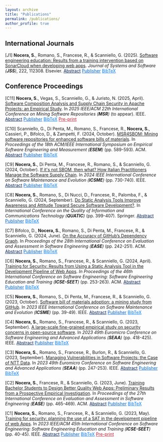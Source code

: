 ```yaml
---
layout: archive
title: "Publications"
permalink: /publications/
author_profile: true
---
```


## International Journals

[J1]  **Nocera, S.**, Romano, S., Francese, R., & Scanniello, G. (2025). [Software engineering education: Results from a training intervention based on SonarCloud when developing web apps](https://doi.org/10.1016/j.jss.2024.112308). _Journal of Systems and Software (**JSS**)_, 222, 112308. Elsevier.
<button style="all: unset; color: #001F54; cursor: pointer; text-decoration: underline; background: none; border: none;" onclick="toggleSnippet('j1-abs')">Abstract</button>
<button style="all: unset; color: #0263cc; cursor: pointer; text-decoration: underline; background: none; border: none;" onclick="window.open('https://doi.org/10.1016/j.jss.2024.112308', '_blank');">Publisher</button>
<button id="j1-bibtex" style="all: unset; color: #007bff; cursor: pointer; text-decoration: underline; background: none; border: none;" onclick="toggleSnippet('j1')">BibTeX</button>

<div id="j1-abs" style="display: none; background-color: #f9f9f9; border: 1px solid #ddd; padding: 10px; margin-top: 10px;">
Past research suggests that Computer Science (CS) undergraduate students are not equipped to manage quality characteristics such as security, reliability, and maintainability. Filling such a gap should allow CS undergraduates an easier integration into the labor market after graduation. To make students more ready for such a market, we introduced a training intervention in our Software Technologies for the Web (STW ) course in the academic year (a.y.) 2022–23. Our intervention focused on security, i.e., students were trained on secure development and were asked to use SonarCloud. To assess this intervention, we compared the web apps developed in a.y. 2021–22 and a.y. 2022–23 and observed that the security significantly improved in the a.y. 2022–23 web apps. To understand whether and to what extent our training intervention triggered autonomous motivation in the students (a.y. 2022–23) on reliability and maintainability, we also compared the web apps of a.y. 2021–22 and a.y. 2022–23 on these issues. To that end, we did not ask students to deal with reliability and maintainability. This part of our research is presented in this paper for the first time and revealed that the web apps of a.y. 2022–23 are more reliable and maintainable than those of a.y. 2021–22.
</div>

<div id="j1" style="display: none; background-color: #f9f9f9; border: 1px solid #ddd; padding: 10px; margin-top: 10px; font-family: 'Courier New', monospace;">

<meta itemprop="description" content="Bibtex">

@article{Nocera:Jss:2025,
title = {Software engineering education: Results from a training intervention based on SonarCloud when developing web apps},
author = {Sabato Nocera and Simone Romano and Rita Francese and Giuseppe Scanniello},
journal = {Journal of Systems and Software},
volume = {222},
pages = {112308},
year = {2025},
doi = {10.1016/j.jss.2024.112308},
url = {https://doi.org/10.1016/j.jss.2024.112308},
publisher={Elsevier}
}
</div>

## Conference Proceedings

[C11] **Nocera, S.**, Vegas, S., Scanniello, G., & Juristo, N. (2025, April). [Software Composition Analysis and Supply Chain Security in Apache Projects:
an Empirical Study](#). In _2025 IEEE/ACM 22th International Conference on Mining Software Repositories (**MSR**)_ (to appear). IEEE.
<button style="all: unset; color: #001F54; cursor: pointer; text-decoration: underline; background: none; border: none;" onclick="toggleSnippet('c11-abs')">Abstract</button>
<button style="all: unset; color: #0263cc; cursor: pointer; text-decoration: underline; background: none; border: none;">Publisher</button>
<button id="c11-bibtex" style="all: unset; color: #007bff; cursor: pointer; text-decoration: underline; background: none; border: none;" onclick="toggleSnippet('c11')">BibTeX</button>
<button style="all: unset; color: #c51d34; cursor: pointer; text-decoration: underline; background: none; border: none;" onclick="window.open('https://sabato-nocera.github.io/files/msr2025.pdf', '_blank');">Pre-print</button>

<div id="c11-abs" style="display: none; background-color: #f9f9f9; border: 1px solid #ddd; padding: 10px; margin-top: 10px;">
A software supply chain consists of anything needed to develop and deliver a software project, including (third-party) components. Software Composition Analysis (SCA) allows for managing the security of software supply chains by identifying such components and their (security) vulnerabilities. The main goal of the empirical study presented in this paper is to investigate the effects of adopting/using over time an SCA tool like OWASP Dependency-Check (OWASP DC) in the context of the security of the software supply chain. To this end, following a cohort design, we analyzed the vulnerabilities affecting the components of the open-source (OS) Java Maven projects owned by the Apache Software Foundation (ASF) and publicly hosted on GitHub. These projects could adopt (or not) OWASP DC. The results indicate that the adoption of OWASP DC appears to be causing a significant reduction in the overall number/score of vulnerabilities, including those with a high Common Vulnerability Scoring System (CVSS) severity level. The use of OWASP DC also increased the vulnerabilities with a low severity level. Our results seem to encourage practitioners to adopt SCA to improve the security of their software supply chains.
</div>

<div id="c11" style="display: none; background-color: #f9f9f9; border: 1px solid #ddd; padding: 10px; margin-top: 10px; font-family: 'Courier New', monospace;">

  <meta itemprop="description" content="Bibtex">
  <meta itemprop="citation_conference_title" content="2025 IEEE/ACM 22th International Conference on Mining Software Repositories (MSR)">
  
@inproceedings{Nocera:Msr:2025,
  title={Software Composition Analysis and Supply Chain Security in Apache Projects: an Empirical Study},
  author={Sabato Nocera and Sira Vegas and Giuseppe Scanniello and Natalia Juristo}, 
  booktitle={2025 IEEE/ACM 22nd International Conference on Mining Software Repositories (MSR)},
  pages={},
  year={2025},
  publisher={IEEE}
}
</div>

[C10] Scanniello, G., Di Penta, M., Romano, S., Francese, R., **Nocera, S.**, Cassieri, P., Bifolco, D., & Zampetti, F. (2024, October). [MSR4SBOM: Mining software repositories for enhanced software bills of materials](https://doi.org/10.1145/3674805.3695390). In _Proceedings of the 18th ACM/IEEE International Symposium on Empirical Software Engineering and Measurement (**ESEM**)_ (pp. 589-593). ACM.
<button style="all: unset; color: #001F54; cursor: pointer; text-decoration: underline; background: none; border: none;" onclick="toggleSnippet('c10-abs')">Abstract</button>
<button style="all: unset; color: #0263cc; cursor: pointer; text-decoration: underline; background: none; border: none;" onclick="window.open('https://doi.org/10.1145/3674805.3695390', '_blank');">Publisher</button>
<button id="c10-bibtex" style="all: unset; color: #007bff; cursor: pointer; text-decoration: underline; background: none; border: none;" onclick="toggleSnippet('c10')">BibTeX</button>

<div id="c10-abs" style="display: none; background-color: #f9f9f9; border: 1px solid #ddd; padding: 10px; margin-top: 10px;">
MSR4SBOM (Mining Software Repositories for enhanced Software Bills of Materials) is a project whose main goal is to deliver a framework that analyzes the content of software repositories and SBOMs to provide context-sensitive recommendations. The expected outputs are (i) a set of approaches and tools released as open-source projects, making them exploitable in industrial, academic, and open-source contexts; and (ii) replication packages of our empirical studies and repositories of datasets collected while developing, calibrating, and validating the MSR4SBOM approaches and tools.
</div>

<div id="c10" style="display: none; background-color: #f9f9f9; border: 1px solid #ddd; padding: 10px; margin-top: 10px; font-family: 'Courier New', monospace;">

  <meta itemprop="description" content="Bibtex">
  
@inproceedings{Scanniello:Esem:2024,
author = {Scanniello, Giuseppe and Di Penta, Massimiliano and Romano, Simone and Francese, Rita and Nocera, Sabato and Cassieri, Pietro and Bifolco, Daniele and Zampetti, Fiorella},
title = {MSR4SBOM: Mining Software Repositories for enhanced Software Bills of Materials},
year = {2024},
publisher = {Association for Computing Machinery},
address = {New York, NY, USA},
url = {https://doi.org/10.1145/3674805.3695390},
doi = {10.1145/3674805.3695390},
booktitle = {Proceedings of the 18th ACM/IEEE International Symposium on Empirical Software Engineering and Measurement},
pages = {589–593},
location = {Barcelona, Spain},
series = {ESEM '24}
}
</div>

[C9] **Nocera, S.**, Di Penta, M., Francese, R., Romano, S., & Scanniello, G. (2024, October). [If it's not SBOM, then what? How Italian Practitioners Manage the Software Supply Chain](https://doi.org/10.1109/ICSME58944.2024.00077). In _2024 IEEE International Conference on Software Maintenance and Evolution (**ICSME**)_ (pp. 730-740). IEEE.
<button style="all: unset; color: #001F54; cursor: pointer; text-decoration: underline; background: none; border: none;" onclick="toggleSnippet('c9-abs')">Abstract</button>
<button style="all: unset; color: #0263cc; cursor: pointer; text-decoration: underline; background: none; border: none;" onclick="window.open('https://doi.org/10.1109/ICSME58944.2024.00077', '_blank');">Publisher</button>
<button id="c9-bibtex" style="all: unset; color: #007bff; cursor: pointer; text-decoration: underline; background: none; border: none;" onclick="toggleSnippet('c9')">BibTeX</button>

<div id="c9-abs" style="display: none; background-color: #f9f9f9; border: 1px solid #ddd; padding: 10px; margin-top: 10px;">
A Software Bill of Materials (SBOM) describes, in a structured, machine-readable format, the open-source and proprietary components that constitute a software product, including their licenses, versions, vendors, vulnerabilities, and dependency relationships. SBOMs enable practitioners to gain visibility into the software supply chain and monitor any risks associated with software security, licensing, and more. In this industry paper, we present the findings of 10 semi-structured interviews with practitioners with different roles in six different software companies operating in Italy, some of which being very large multinationals. The gathered information indicates that the adoption of SBOMs is low, yet the attention of the software industry to software supply chain-related challenges is high. A possible reason behind this outcome is that the software industry has limited knowledge of SBOMs and software supply chain regulations. Although some participants showed a growing interest in SBOMs, the Italian software industry seems to respond less promptly to this technology. We plan to use these results and those from past research to design a survey with practitioners to have a complete picture of SBOM usage in the software industry.
</div>

<div id="c9" style="display: none; background-color: #f9f9f9; border: 1px solid #ddd; padding: 10px; margin-top: 10px; font-family: 'Courier New', monospace;">

  <meta itemprop="description" content="Bibtex">
  
@inproceedings{Nocera:Icsme:2024,
author={Nocera, Sabato and Di Penta, Massimiliano and Francese, Rita and Romano, Simone and Scanniello, Giuseppe},
booktitle={2024 IEEE International Conference on Software Maintenance and Evolution (ICSME)}, 
title={If it's not SBOM, then what? How Italian Practitioners Manage the Software Supply Chain}, 
year={2024},
pages={730-740},
publisher={IEEE},
url = {https://doi.org/10.1109/ICSME58944.2024.00077},
doi={10.1109/ICSME58944.2024.00077}}
</div>

[C8] **Nocera, S.**, Romano, S., Di Nucci, D., Francese, R., Palomba, F., & Scanniello, G. (2024, September). [Do Static Analysis Tools Improve Awareness and Attitude Toward Secure Software Development?](https://doi.org/10.1007/978-3-031-70245-7_28). In _International Conference on the Quality of Information and Communications Technology (**QUATIC**)_ (pp. 399-407). Springer.
<button style="all: unset; color: #001F54; cursor: pointer; text-decoration: underline; background: none; border: none;" onclick="toggleSnippet('c8-abs')">Abstract</button>
<button style="all: unset; color: #0263cc; cursor: pointer; text-decoration: underline; background: none; border: none;" onclick="window.open('https://doi.org/10.1007/978-3-031-70245-7_28', '_blank');">Publisher</button>
<button id="c8-bibtex" style="all: unset; color: #007bff; cursor: pointer; text-decoration: underline; background: none; border: none;" onclick="toggleSnippet('c8')">BibTeX</button>

<div id="c8-abs" style="display: none; background-color: #f9f9f9; border: 1px solid #ddd; padding: 10px; margin-top: 10px;">
We conducted a preliminary qualitative investigation into the Bachelor’s students’ perception of the usefulness of a Static Analysis Tool (i.e., SonarCloud) in assessing software security. The results revealed that the students considered SonarCloud user-friendly, simple to set up, and easy to learn. Additionally, the students recognized an improvement in their awareness and attitude toward secure software development, as well as with the use of a tool widely adopted in both open-source communities and the software industry. The results suggest that the use of SonarCloud improves students’ software security skills, which are demanded by the labor market.
</div>

<div id="c8" style="display: none; background-color: #f9f9f9; border: 1px solid #ddd; padding: 10px; margin-top: 10px; font-family: 'Courier New', monospace;">

  <meta itemprop="description" content="Bibtex">
  
@inproceedings{Nocera:Quatic:2024,
author={Nocera, Sabato
and Romano, Simone
and Di Nucci, Dario
and Francese, Rita
and Palomba, Fabio
and Scanniello, Giuseppe},
title={Do Static Analysis Tools Improve Awareness and Attitude Toward Secure Software Development?},
booktitle={International Conference on the Quality of Information and Communications Technology},
year={2024},
publisher={Springer Nature Switzerland},
address={Cham},
pages={399-407},  
url = {https://doi.org/10.1007/978-3-031-70245-7_28},
doi = {10.1007/978-3-031-70245-7_28}
}
</div>

[C7] Bifolco, D., **Nocera, S.**, Romano, S., Di Penta, M., Francese, R., & Scanniello, G. (2024, June). [On the Accuracy of GitHub’s Dependency Graph](https://doi.org/10.1145/3661167.3661175). In _Proceedings of the 28th International Conference on Evaluation and Assessment in Software Engineering (**EASE**)_ (pp. 242-251). ACM.
<button style="all: unset; color: #001F54; cursor: pointer; text-decoration: underline; background: none; border: none;" onclick="toggleSnippet('c7-abs')">Abstract</button>
<button style="all: unset; color: #0263cc; cursor: pointer; text-decoration: underline; background: none; border: none;" onclick="window.open('https://doi.org/10.1145/3661167.3661175', '_blank');">Publisher</button>
<button id="c7-bibtex" style="all: unset; color: #007bff; cursor: pointer; text-decoration: underline; background: none; border: none;" onclick="toggleSnippet('c7')">BibTeX</button>

<div id="c7-abs" style="display: none; background-color: #f9f9f9; border: 1px solid #ddd; padding: 10px; margin-top: 10px;">
GitHub’s dependency graph shows dependency relationships between repositories. This feature is leveraged by tools such as Dependabot, or GitHub’s feature to export SBOM (Software Bill of Materials) files. Also, it has been used in empirical studies. Inaccuracies in the dependency graph might negatively affect both the effectiveness of tools and the results of the conducted studies. In this paper, we present the results of a mining study to assess the accuracy of GitHub’s dependency graph in Java and Python open-source software projects. In particular, on April 16th, 2023, we randomly sampled 297 software projects developed in Java and 338 developed in Python (all hosted on GitHub), each using GitHub’s dependency graph. Then, we performed three analyses to assess how accurate GitHub’s dependency graph is: (i) backward analysis, focusing on the accuracy of the dependencies of a given repository, as reported in GitHub’s dependency graph; (ii) forward analysis, focusing on the accuracy of the dependents of a given repository, as reported in GitHub’s dependency graph; and (iii) manifest/lock file analysis, focusing on the correspondence between the dependencies reported in the dependency graph of a given repository and what was reported in the corresponding manifest/lock files. The obtained results highlight several inaccuracies in GitHub’s dependency graph, which might affect the output of tools based on GitHub’s dependency graph (e.g., Dependabot and SBOM generators) as well as the outcomes of past empirical studies. We also provide qualitative insights into these inaccuracies and implications for practitioners and researchers.
</div>

<div id="c7" style="display: none; background-color: #f9f9f9; border: 1px solid #ddd; padding: 10px; margin-top: 10px; font-family: 'Courier New', monospace;">

  <meta itemprop="description" content="Bibtex">
  
@inproceedings{Bifolco:Ease:2024,
author = {Bifolco, Daniele and Nocera, Sabato and Romano, Simone and Di Penta, Massimiliano and Francese, Rita and Scanniello, Giuseppe},
title = {On the Accuracy of GitHub's Dependency Graph},
year = {2024},
publisher = {Association for Computing Machinery},
address = {New York, NY, USA},
url = {https://doi.org/10.1145/3661167.3661175},
doi = {10.1145/3661167.3661175},
pages = {242–251},
location = {Salerno, Italy},
series = {EASE '24}
}
</div>

[C6] **Nocera, S.**, Romano, S., Francese, R., & Scanniello, G. (2024, April). [Training for Security: Results from Using a Static Analysis Tool in the Development Pipeline of Web Apps](https://doi.org/10.1145/3639474.3640073). _In Proceedings of the 46th International Conference on Software Engineering: Software Engineering Education and Training (**ICSE-SEET**)_ (pp. 253-263). ACM.
<button style="all: unset; color: #001F54; cursor: pointer; text-decoration: underline; background: none; border: none;" onclick="toggleSnippet('c6-abs')">Abstract</button>
<button style="all: unset; color: #0263cc; cursor: pointer; text-decoration: underline; background: none; border: none;" onclick="window.open('https://doi.org/10.1145/3639474.3640073', '_blank');">Publisher</button>
<button id="c6-bibtex" style="all: unset; color: #007bff; cursor: pointer; text-decoration: underline; background: none; border: none;" onclick="toggleSnippet('c6')">BibTeX</button>

<div id="c6-abs" style="display: none; background-color: #f9f9f9; border: 1px solid #ddd; padding: 10px; margin-top: 10px;">
In a previous publication, we presented the results of an assessment aimed at understanding whether bachelor students in Computer Science (CS) enrolled in a Software Technologies for the Web (STW) course were equipped to manage security concerns in the development of (e-commerce) web apps. The gathered evidence highlighted that students enrolled in this course in a.y. (academic year) 2021-22 were not equipped to develop secure web apps, although they devised security as a relevant development aspect. We then delineated a training plan to fill this gap. In this paper, we present the results from the enactment of this plan and the gained experience. In particular, our training plan involved (CS) bachelor students enrolled in the STW course in the a.y. 2022-23, and one of the implemented actions consisted of asking these students (who were different from those enrolled in the a.y. 2021-22) to use in their development pipeline a Static Analysis Tool (SAT), namely Sonar-Cloud, to detect security concerns. The students were asked to use SonarCloud, but not forced to remove detected security concerns. One of the most important results, deriving from the enactment of our intervention, was that the number of security concerns in the web apps developed in a.y. 2022-23 was significantly less than those developed in a.y. 2021-22. Since software security is nowadays of primary relevance, we must train the next generation of developers to develop secure web apps and let them experience, in university courses, the use of tools to support the development of secure software.
</div>

<div id="c6" style="display: none; background-color: #f9f9f9; border: 1px solid #ddd; padding: 10px; margin-top: 10px; font-family: 'Courier New', monospace;">

  <meta itemprop="description" content="Bibtex">
  
@inproceedings{Nocera:IcseSet:2024,
author = {Nocera, Sabato and Romano, Simone and Francese, Rita and Scanniello, Giuseppe},
title = {Training for Security: Results from Using a Static Analysis Tool in the Development Pipeline of Web Apps},
year = {2024},
publisher = {Association for Computing Machinery},
address = {New York, NY, USA},
url = {https://doi.org/10.1145/3639474.3640073},
doi = {10.1145/3639474.3640073},
booktitle = {Proceedings of the 46th International Conference on Software Engineering: Software Engineering Education and Training},
pages = {253–263},
location = {Lisbon, Portugal},
series = {ICSE-SEET '24}
}
</div>

[C5] **Nocera, S.**, Romano, S., Di Penta, M., Francese, R., & Scanniello, G. (2023, October). [Software bill of materials adoption: a mining study from GitHub](https://doi.org/10.1109/ICSME58846.2023.00016). In _2023 IEEE International Conference on Software Maintenance and Evolution (**ICSME**)_ (pp. 39-49). IEEE.
<button style="all: unset; color: #001F54; cursor: pointer; text-decoration: underline; background: none; border: none;" onclick="toggleSnippet('c5-abs')">Abstract</button>
<button style="all: unset; color: #0263cc; cursor: pointer; text-decoration: underline; background: none; border: none;" onclick="window.open('https://doi.org/10.1109/ICSME58846.2023.00016', '_blank');">Publisher</button>
<button id="c5-bibtex" style="all: unset; color: #007bff; cursor: pointer; text-decoration: underline; background: none; border: none;" onclick="toggleSnippet('c5')">BibTeX</button>

<div id="c5-abs" style="display: none; background-color: #f9f9f9; border: 1px solid #ddd; padding: 10px; margin-top: 10px;">
A Software Bill of Materials (SBOM) is a complete, formally structured list of all the open-source and proprietary software components present in a software product, including their licenses, versions, and vendors. SBOMs enable software creators and consumers to gain visibility into the software supply chain and monitor any risks associated with security or licensing. Thereby, the United States Government and the European Union have brought SBOMs to the forefront of digital policy. In this paper, we present the results of an exploratory mining study that aims to investigate the adoption of SBOMs by open-source software projects. To that end, we mined GitHub to identify repositories that use SBOM generation tools developed by SPDX and CycloneDX, identifying a total of 186 public repositories adopting SBOMs. We found that the adoption of SBOMs is low, yet it has an increasing trend. Moreover, SBOM files are available in the repository or published release versions in 46% of the software projects analyzed. SBOMs are getting an increasing attention from software creators and consumers. There is a pressing need for organizations to update their software to meet the new standards required for the software supply chain.
</div>

<div id="c5" style="display: none; background-color: #f9f9f9; border: 1px solid #ddd; padding: 10px; margin-top: 10px; font-family: 'Courier New', monospace;">

  <meta itemprop="description" content="Bibtex">
  
@inproceedings{Nocera:Icsme:2023,
  author={Nocera, Sabato and Romano, Simone and Penta, Massimiliano Di and Francese, Rita and Scanniello, Giuseppe},
  booktitle={2023 IEEE International Conference on Software Maintenance and Evolution (ICSME)}, 
  title={Software Bill of Materials Adoption: A Mining Study from GitHub}, 
  year={2023},
  publisher={IEEE},
  pages={39-49},
  url = {https://doi.org/10.1109/ICSME58846.2023.00016},
  doi={10.1109/ICSME58846.2023.00016}}
</div>

[C4] **Nocera, S.**, Romano, S., Francese, R., & Scanniello, G. (2023, September). [A large-scale fine-grained empirical study on security concerns in open-source software](https://doi.org/10.1109/SEAA60479.2023.00069). In _2023 49th Euromicro Conference on Software Engineering and Advanced Applications (**SEAA**)_ (pp. 418-425). IEEE.
<button style="all: unset; color: #001F54; cursor: pointer; text-decoration: underline; background: none; border: none;" onclick="toggleSnippet('c4-abs')">Abstract</button>
<button style="all: unset; color: #0263cc; cursor: pointer; text-decoration: underline; background: none; border: none;" onclick="window.open('https://doi.org/10.1109/SEAA60479.2023.00069', '_blank');">Publisher</button>
<button id="c4-bibtex" style="all: unset; color: #007bff; cursor: pointer; text-decoration: underline; background: none; border: none;" onclick="toggleSnippet('c4')">BibTeX</button>

<div id="c4-abs" style="display: none; background-color: #f9f9f9; border: 1px solid #ddd; padding: 10px; margin-top: 10px;">
We conducted a large-scale fine-grained empirical study in which we quantitatively analyzed the commit histories of 200 Open-Source (OS) Python software systems, whose software repositories were publicly available on GitHub, for a total of 164,980 commits analyzed. We focused on commits—this is why our study is considered fine-grained—to investigate the spread and evolution of security concerns. To detect security concerns at a commit level, we used SonarQube, a popular Static Application Security Testing (SAST) tool. We found, among other things, that: security concerns are spread in OS Python software systems (on average, about 11 security concerns per commit) and tend to survive more than a couple of weeks and a dozen commits; and critical security concerns, despite their high severity level, are the most spread and tend to survive the most. Also, we found that 47 different kinds of security concerns were introduced into the source code of the studied software systems, and the top eight (per number of introductions) are severe and account for 87% of all introduced security concerns. Python developers should pay more attention to security concerns, especially those critical, and use secure coding practices, automated tools, or even DevSecOps to avoid the introduction of security concerns into their source code or fix them as soon as possible.
</div>

<div id="c4" style="display: none; background-color: #f9f9f9; border: 1px solid #ddd; padding: 10px; margin-top: 10px; font-family: 'Courier New', monospace;">

  <meta itemprop="description" content="Bibtex">
  
@inproceedings{Nocera:SeaaStream:2023,
  author={Nocera, Sabato and Romano, Simone and Francese, Rita and Scanniello, Giuseppe},
  booktitle={2023 49th Euromicro Conference on Software Engineering and Advanced Applications (SEAA)}, 
  title={A Large-scale Fine-grained Empirical Study on Security Concerns in Open-source Software}, 
  year={2023},
  pages={418-425},
  publisher={IEEE},
  url = {https://doi.org/10.1109/SEAA60479.2023.00069},
  doi={10.1109/SEAA60479.2023.00069}}
</div>

[C3] **Nocera, S.**, Romano, S., Francese, R., Burlon, R., & Scanniello, G. (2023, September). [Managing Vulnerabilities in Software Projects: the Case of NTT Data](https://doi.org/10.1109/SEAA60479.2023.00046). In _2023 49th Euromicro Conference on Software Engineering and Advanced Applications (**SEAA**)_ (pp. 247-253). IEEE.
<button style="all: unset; color: #001F54; cursor: pointer; text-decoration: underline; background: none; border: none;" onclick="toggleSnippet('c3-abs')">Abstract</button>
<button style="all: unset; color: #0263cc; cursor: pointer; text-decoration: underline; background: none; border: none;" onclick="window.open('https://doi.org/10.1109/SEAA60479.2023.00046', '_blank');">Publisher</button>
<button id="c3-bibtex" style="all: unset; color: #007bff; cursor: pointer; text-decoration: underline; background: none; border: none;" onclick="toggleSnippet('c3')">BibTeX</button>

<div id="c3-abs" style="display: none; background-color: #f9f9f9; border: 1px solid #ddd; padding: 10px; margin-top: 10px;">
Background: Software vulnerabilities are flaws in application source code that can be exploited to cause harm, hence companies must devise strategies to manage them.Aim: We want to understand how software vulnerabilities are managed in a big IT (Information Technology) service and consulting company like NTT Data.Method: We conducted a focus group involving six software professionals working at NTT Data and analyzed the gathered data through a thematic analysis approach.Results: We found that application security standards are defined based on the needs of the clients (i.e., companies that commissioned NTT Data the software to be developed) and the projects’ nature (i.e., the development of greenfield projects vs. maintenance of existing ones). Also, to detect software vulnerabilities, SAST (Static Application Security Testing) tools are mainly used; among these, SonarLint and SonarQube appear to be the de-facto standards for NTT Data. Finally, not all software vulnerabilities are fixed; for example, the presence of some software vulnerabilities is tolerated by the clients, who take on the responsibility of not removing these vulnerabilities.Conclusions: It seems that developers and NTT Data clients are not averse to securing their code. NTT Data follows the application security standards established with their clients. To detect software vulnerabilities, SonarLint and SonarQube appear to be the de-facto standards, so explaining to some extent the increasing attention on these tools by the software engineering research community.
</div>

<div id="c3" style="display: none; background-color: #f9f9f9; border: 1px solid #ddd; padding: 10px; margin-top: 10px; font-family: 'Courier New', monospace;">

  <meta itemprop="description" content="Bibtex">
  
@inproceedings{Nocera:SeaaSm:2023,
  author={Nocera, Sabato and Romano, Simone and Francese, Rita and Burlon, Riccardo and Scanniello, Giuseppe},
  booktitle={2023 49th Euromicro Conference on Software Engineering and Advanced Applications (SEAA)}, 
  title={Managing Vulnerabilities in Software Projects: the Case of NTT Data}, 
  year={2023},
  pages={247-253},
  publisher={IEEE},
  url = {https://doi.org/10.1109/SEAA60479.2023.00046},
  doi={10.1109/SEAA60479.2023.00046}}
</div>

[C2] **Nocera, S.**, Francese, R., & Scanniello, G. (2023, June). [Training Bachelor Students to Design Better Quality Web Apps: Preliminary Results from a Prospective Empirical Investigation](https://doi.org/10.1145/3593434.3593957). In _Proceedings of the 27th International Conference on Evaluation and Assessment in Software Engineering (**EASE**)_ (pp. 465-469). ACM.
<button style="all: unset; color: #001F54; cursor: pointer; text-decoration: underline; background: none; border: none;" onclick="toggleSnippet('c2-abs')">Abstract</button>
<button style="all: unset; color: #0263cc; cursor: pointer; text-decoration: underline; background: none; border: none;" onclick="window.open('https://doi.org/10.1145/3593434.3593957', '_blank');">Publisher</button>
<button id="c2-bibtex" style="all: unset; color: #007bff; cursor: pointer; text-decoration: underline; background: none; border: none;" onclick="toggleSnippet('c2')">BibTeX</button>

<div id="c2-abs" style="display: none; background-color: #f9f9f9; border: 1px solid #ddd; padding: 10px; margin-top: 10px;">
Background: There are a number of academic courses in the Bachelor Program in Computer Science (CS) on the design of Web apps. Often the internal and external quality of the developed Web apps is not adequately taken into account. Aim: We aimed to (i) estimate the quality of Web apps developed by bachelor CS students in a Software Technologies for the Web (STW) course (a.y. 2021-22) and (ii) define a training plan (on the base of the results of the first step) for the students enrolled to this course for the a.y. 2022-23 to let them design and implement better Web apps, and (iii) experimenting the training plan by comparing the quality of Web apps developed in a.y. 2021-22 and a.y. 2022-23. Method: We designed a prospective empirical investigation to study STW with respect to the training of bachelor students with respect to the quality (internal and external) of the developed Web apps. Results: We observed that quality concerns are widespread in the code of the Web apps the STW students developed in the a.y. 2021-22. Therefore, we plan to ask the students of the a.y. 2022-23 to use in their development pipeline a Static Analysis Tool (SAT) to detect quality concerns in the developed Web apps and deal with them. This second step represents an ongoing stage of our research. Conclusions: Our preliminary outcomes suggest that students must be aware that quality is of primary relevance for the development of Web apps and prepared to use SAT in the development pipeline.
</div>

<div id="c2" style="display: none; background-color: #f9f9f9; border: 1px solid #ddd; padding: 10px; margin-top: 10px; font-family: 'Courier New', monospace;">
  
  <meta itemprop="description" content="Bibtex">
  
@inproceedings{Nocera:Ease:2023,
  author = {Nocera, Sabato and Francese, Rita and Scanniello, Giuseppe},
  title = {Training Bachelor Students to Design Better Quality Web Apps: Preliminary Results from a Prospective Empirical Investigation},
  year = {2023},
  publisher = {Association for Computing Machinery},
  address = {New York, NY, USA},
  url = {https://doi.org/10.1145/3593434.3593957},
  doi = {10.1145/3593434.3593957},
  booktitle = {Proceedings of the 27th International Conference on Evaluation and Assessment in Software Engineering},
  pages = {465–469},
  location = {Oulu, Finland},
  series = {EASE '23}}
</div>

[C1] **Nocera, S.**, Romano, S., Francese, R., & Scanniello, G. (2023, May). [Training for security: planning the use of a SAT in the development pipeline of web Apps](https://doi.org/10.1109/ICSE-SEET58685.2023.00010). In _2023 IEEE/ACM 45th International Conference on Software Engineering: Software Engineering Education and Training (**ICSE-SEET**)_ (pp. 40-45). IEEE.
<button style="all: unset; color: #001F54; cursor: pointer; text-decoration: underline; background: none; border: none;" onclick="toggleSnippet('c1-abs')">Abstract</button>
<button style="all: unset; color: #0263cc; cursor: pointer; text-decoration: underline; background: none; border: none;" onclick="window.open('https://doi.org/10.1109/ICSE-SEET58685.2023.00010', '_blank');">Publisher</button>
<button id="c1-bibtex" style="all: unset; color: #007bff; cursor: pointer; text-decoration: underline; background: none; border: none;" onclick="toggleSnippet('c1')">BibTeX</button>
<button style="all: unset; color: #c51d34; cursor: pointer; text-decoration: underline; background: none; border: none;" onclick="window.open('https://sabato-nocera.github.io/files/icseseet2023.pdf', '_blank');">Pre-print</button>

<div id="c1-abs" style="display: none; background-color: #f9f9f9; border: 1px solid #ddd; padding: 10px; margin-top: 10px;">
We designed a prospective empirical investigation to study our STW (Software Technologies for the Web) course with respect to the training of bachelor students in the context of software security when developing e-commerce Web apps. To that end, we devised the following steps: (i) studying the state of the students enrolled in the STW course in the a.y. (academic year) 2021-22; (ii) defining a training plan for the a.y. 2022-23; and (iii) acting the plan and measuring the differences (if any) between the students of the a.y. 2021-22 and 2022-23. In this idea paper, we present the results of the former two steps, as well as the evaluation strategy of the proposed training plan. We observed that security concerns are widespread in the code of the Web apps the students of the STW course (a.y. 2021-22) developed. Therefore, we plan (second step) to ask the students of the STW course (a.y. 2022-23) to use in their development pipeline a Static Analysis Tool (SAT) to detect security concerns.
</div>

<div id="c1" style="display: none; background-color: #f9f9f9; border: 1px solid #ddd; padding: 10px; margin-top: 10px; font-family: 'Courier New', monospace;">

  <meta itemprop="description" content="Bibtex">
  
@inproceedings{Nocera:IcseSeet:2023,
  author={Nocera, Sabato and Romano, Simone and Francese, Rita and Scanniello, Giuseppe},
  booktitle={2023 IEEE/ACM 45th International Conference on Software Engineering: Software Engineering Education and Training (ICSE-SEET)}, 
  title={Training for Security: Planning the Use of a SAT in the Development Pipeline of Web Apps}, 
  year={2023},
  pages={40-45},
  publisher={IEEE},
  url = {https://doi.org/10.1109/ICSE-SEET58685.2023.00010},
  doi={10.1109/ICSE-SEET58685.2023.00010}}
</div>




<script>
  function toggleSnippet(id) {
    const snippet = document.getElementById(id);
    if (snippet.style.display === "none") {
      snippet.style.display = "block";
    } else {
      snippet.style.display = "none";
    }
  }
</script>

